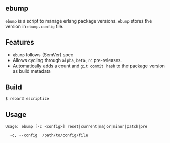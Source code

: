 ## ebump
`ebump` is a script to manage erlang package versions. `ebump` stores the version in `ebump.config` file.

## Features
- `ebump` follows (SemVer) spec
- Allows cycling through `alpha`, `beta`, `rc` pre-releases.
- Automatically adds a count and `git commit hash` to the package version as build metadata

## Build
```
$ rebar3 escriptize
```

## Usage
```
Usage: ebump [-c <config>] reset|current|major|minor|patch|pre

  -c, --config  /path/to/config/file

```
